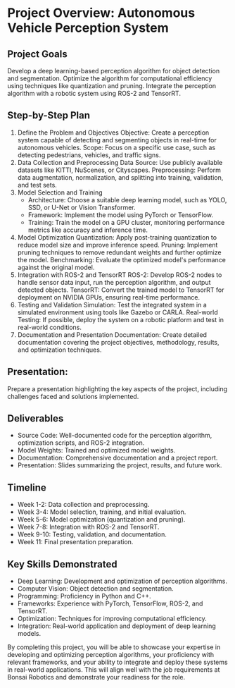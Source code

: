 # Project Overview: Autonomous Vehicle Perception System

## Project Goals
Develop a deep learning-based perception algorithm for object detection and segmentation.
Optimize the algorithm for computational efficiency using techniques like quantization and pruning.
Integrate the perception algorithm with a robotic system using ROS-2 and TensorRT.

## Step-by-Step Plan
1. Define the Problem and Objectives
Objective: Create a perception system capable of detecting and segmenting objects in real-time for autonomous vehicles.
Scope: Focus on a specific use case, such as detecting pedestrians, vehicles, and traffic signs.
2. Data Collection and Preprocessing
Data Source: Use publicly available datasets like KITTI, NuScenes, or Cityscapes.
Preprocessing: Perform data augmentation, normalization, and splitting into training, validation, and test sets.
3. Model Selection and Training
    - Architecture: Choose a suitable deep learning model, such as YOLO, SSD, or U-Net or Vision Transformer.
    - Framework: Implement the model using PyTorch or TensorFlow.
    - Training: Train the model on a GPU cluster, monitoring performance metrics like accuracy and inference time.
4. Model Optimization
Quantization: Apply post-training quantization to reduce model size and improve inference speed.
Pruning: Implement pruning techniques to remove redundant weights and further optimize the model.
Benchmarking: Evaluate the optimized model's performance against the original model.
5. Integration with ROS-2 and TensorRT
ROS-2: Develop ROS-2 nodes to handle sensor data input, run the perception algorithm, and output detected objects.
TensorRT: Convert the trained model to TensorRT for deployment on NVIDIA GPUs, ensuring real-time performance.
6. Testing and Validation
Simulation: Test the integrated system in a simulated environment using tools like Gazebo or CARLA.
Real-world Testing: If possible, deploy the system on a robotic platform and test in real-world conditions.
7. Documentation and Presentation
Documentation: Create detailed documentation covering the project objectives, methodology, results, and optimization techniques.

## Presentation: 
Prepare a presentation highlighting the key aspects of the project, including challenges faced and solutions implemented.

## Deliverables
- Source Code: Well-documented code for the perception algorithm, optimization scripts, and ROS-2 integration.
- Model Weights: Trained and optimized model weights.
- Documentation: Comprehensive documentation and a project report.
- Presentation: Slides summarizing the project, results, and future work.

## Timeline
- Week 1-2: Data collection and preprocessing.
- Week 3-4: Model selection, training, and initial evaluation.
- Week 5-6: Model optimization (quantization and pruning).
- Week 7-8: Integration with ROS-2 and TensorRT.
- Week 9-10: Testing, validation, and documentation.
- Week 11: Final presentation preparation.

## Key Skills Demonstrated
- Deep Learning: Development and optimization of perception algorithms.
- Computer Vision: Object detection and segmentation.
- Programming: Proficiency in Python and C++.
- Frameworks: Experience with PyTorch, TensorFlow, ROS-2, and TensorRT.
- Optimization: Techniques for improving computational efficiency.
- Integration: Real-world application and deployment of deep learning models.

By completing this project, you will be able to showcase your expertise in developing and optimizing perception algorithms, your proficiency with relevant frameworks, and your ability to integrate and deploy these systems in real-world applications. This will align well with the job requirements at Bonsai Robotics and demonstrate your readiness for the role.